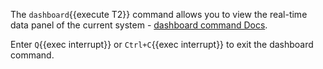 The `dashboard`{{execute T2}} command allows you to view the real-time data panel of the current system - [dashboard command Docs](https://arthas.aliyun.com/en/doc/dashboard.html).

Enter `Q`{{exec interrupt}} or `Ctrl+C`{{exec interrupt}} to exit the dashboard command.
